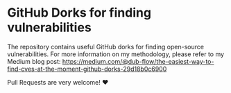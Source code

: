 # GitHub Dorks for finding vulnerabilities

The repository contains useful GitHub dorks for finding open-source vulnerabilities. For more information on my methodology, please refer to my Medium blog post: https://medium.com/@dub-flow/the-easiest-way-to-find-cves-at-the-moment-github-dorks-29d18b0c6900

Pull Requests are very welcome! ❤️
